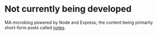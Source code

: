 # Not currently being developed
MA microblog powered by Node and Express; the content being primarily short-form posts called [notes](https://indiewebcamp.com/note).
